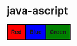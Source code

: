 # java-ascript
<!DOCTYPE html>
<html lang="en">
<head>
    <meta charset="UTF-8">
    <meta http-equiv="X-UA-Compatible" content="IE=edge">
    <meta name="viewport" content="width=device-width, initial-scale=1.0">
    <title>Table Background</title>
    <style>
        #t1,#t2,#t3{
            border:2px solid black;
            padding:10px;
            margin:15px;
            font-size: 15px;
            font-weight: bold;
        }
        #t1{
            background-color: red;
        }
        #t2{
            background-color: blue;
        }
        #t3{
            background-color: green;
        }
    </style>
</head>
<body>
    <table id="t" onchange="clr()">
        <tr class="tr1">
            <td id="t1" onmouseover="document.body.style.backgroundColor='red';">Red</td>
            <td id="t2" onmouseover="document.body.style.backgroundColor='blue';">Blue</td>
            <td id="t3" onmouseover="document.body.style.backgroundColor='green';">Green</td>
        </tr>
    </table>
    
</body>
</html>
